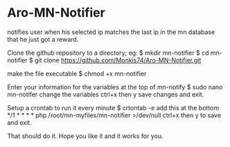 # Aro-MN-Notifier
notifies user when his selected ip matches the last ip in the mn database that he just got a reward.

Clone the github repository to a directory;
eg: $ mkdir mn-notifier
    $ cd mn-notifier
    $ git clone https://github.com/Monkis74/Aro-MN-Notifier.git

make the file executable
    $ chmod +x mn-notifier
    
Enter your information for the variables at the top of mn-notify
    $ sudo nano mn-notifer
    change the variables
    ctrl+x then y save changes and exit.
    
Setup a crontab to run it every minute
    $ crtontab -e
     add this at the bottom */1 * * * * php /root/mn-myfiles/mn-notifier >/dev/null 
     ctrl+x then y to save and exit.
     
That should do it. Hope you like it and it works for you.
